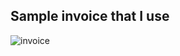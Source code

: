 ## Sample invoice that I use

![invoice](https://bankir.id/wp-content/uploads/2020/08/cetak-atau-simpan-bukti-pembayaran.jpg)


